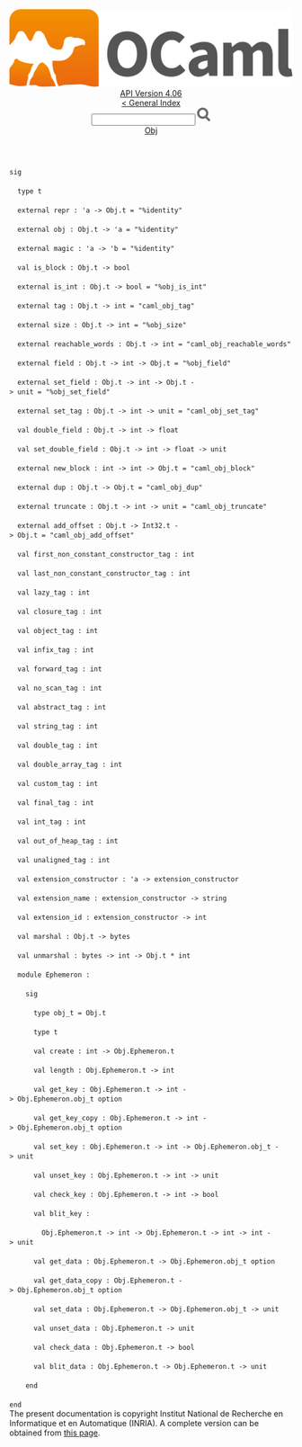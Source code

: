 <!-- ((! set title API !)) ((! set documentation !)) ((! set api !)) ((! set nobreadcrumb !)) -->
<div class="api"><header><nav class="toc brand"><a class="brand" href="https://ocaml.org/"><img src="colour-logo-gray.svg" class="svg" alt="OCaml"></a></nav><nav class="toc"><div class="toc_version"><a href="/docs" id="version-select">API Version 4.06</a></div><a href="index.html">&lt; General Index</a><div class="api_search"><input type="text" name="apisearch" id="api_search" oninput="mySearch(false);" onkeypress="this.oninput();" onclick="this.oninput();" onpaste="this.oninput();">
<img src="search_icon.svg" alt="Search" class="svg" onclick="mySearch(false)"></div>
<div id="search_results"></div><div class="toc_title"><a href="Obj.html">Obj</a></div><ul></ul></nav></header>
<code class="code"><span class="keyword">sig</span><br>
&nbsp;&nbsp;<span class="keyword">type</span>&nbsp;t<br>
&nbsp;&nbsp;<span class="keyword">external</span>&nbsp;repr&nbsp;:&nbsp;<span class="keywordsign">'</span>a&nbsp;<span class="keywordsign">-&gt;</span>&nbsp;<span class="constructor">Obj</span>.t&nbsp;=&nbsp;<span class="string">"%identity"</span><br>
&nbsp;&nbsp;<span class="keyword">external</span>&nbsp;obj&nbsp;:&nbsp;<span class="constructor">Obj</span>.t&nbsp;<span class="keywordsign">-&gt;</span>&nbsp;<span class="keywordsign">'</span>a&nbsp;=&nbsp;<span class="string">"%identity"</span><br>
&nbsp;&nbsp;<span class="keyword">external</span>&nbsp;magic&nbsp;:&nbsp;<span class="keywordsign">'</span>a&nbsp;<span class="keywordsign">-&gt;</span>&nbsp;<span class="keywordsign">'</span>b&nbsp;=&nbsp;<span class="string">"%identity"</span><br>
&nbsp;&nbsp;<span class="keyword">val</span>&nbsp;is_block&nbsp;:&nbsp;<span class="constructor">Obj</span>.t&nbsp;<span class="keywordsign">-&gt;</span>&nbsp;bool<br>
&nbsp;&nbsp;<span class="keyword">external</span>&nbsp;is_int&nbsp;:&nbsp;<span class="constructor">Obj</span>.t&nbsp;<span class="keywordsign">-&gt;</span>&nbsp;bool&nbsp;=&nbsp;<span class="string">"%obj_is_int"</span><br>
&nbsp;&nbsp;<span class="keyword">external</span>&nbsp;tag&nbsp;:&nbsp;<span class="constructor">Obj</span>.t&nbsp;<span class="keywordsign">-&gt;</span>&nbsp;int&nbsp;=&nbsp;<span class="string">"caml_obj_tag"</span><br>
&nbsp;&nbsp;<span class="keyword">external</span>&nbsp;size&nbsp;:&nbsp;<span class="constructor">Obj</span>.t&nbsp;<span class="keywordsign">-&gt;</span>&nbsp;int&nbsp;=&nbsp;<span class="string">"%obj_size"</span><br>
&nbsp;&nbsp;<span class="keyword">external</span>&nbsp;reachable_words&nbsp;:&nbsp;<span class="constructor">Obj</span>.t&nbsp;<span class="keywordsign">-&gt;</span>&nbsp;int&nbsp;=&nbsp;<span class="string">"caml_obj_reachable_words"</span><br>
&nbsp;&nbsp;<span class="keyword">external</span>&nbsp;field&nbsp;:&nbsp;<span class="constructor">Obj</span>.t&nbsp;<span class="keywordsign">-&gt;</span>&nbsp;int&nbsp;<span class="keywordsign">-&gt;</span>&nbsp;<span class="constructor">Obj</span>.t&nbsp;=&nbsp;<span class="string">"%obj_field"</span><br>
&nbsp;&nbsp;<span class="keyword">external</span>&nbsp;set_field&nbsp;:&nbsp;<span class="constructor">Obj</span>.t&nbsp;<span class="keywordsign">-&gt;</span>&nbsp;int&nbsp;<span class="keywordsign">-&gt;</span>&nbsp;<span class="constructor">Obj</span>.t&nbsp;<span class="keywordsign">-&gt;</span>&nbsp;unit&nbsp;=&nbsp;<span class="string">"%obj_set_field"</span><br>
&nbsp;&nbsp;<span class="keyword">external</span>&nbsp;set_tag&nbsp;:&nbsp;<span class="constructor">Obj</span>.t&nbsp;<span class="keywordsign">-&gt;</span>&nbsp;int&nbsp;<span class="keywordsign">-&gt;</span>&nbsp;unit&nbsp;=&nbsp;<span class="string">"caml_obj_set_tag"</span><br>
&nbsp;&nbsp;<span class="keyword">val</span>&nbsp;double_field&nbsp;:&nbsp;<span class="constructor">Obj</span>.t&nbsp;<span class="keywordsign">-&gt;</span>&nbsp;int&nbsp;<span class="keywordsign">-&gt;</span>&nbsp;float<br>
&nbsp;&nbsp;<span class="keyword">val</span>&nbsp;set_double_field&nbsp;:&nbsp;<span class="constructor">Obj</span>.t&nbsp;<span class="keywordsign">-&gt;</span>&nbsp;int&nbsp;<span class="keywordsign">-&gt;</span>&nbsp;float&nbsp;<span class="keywordsign">-&gt;</span>&nbsp;unit<br>
&nbsp;&nbsp;<span class="keyword">external</span>&nbsp;new_block&nbsp;:&nbsp;int&nbsp;<span class="keywordsign">-&gt;</span>&nbsp;int&nbsp;<span class="keywordsign">-&gt;</span>&nbsp;<span class="constructor">Obj</span>.t&nbsp;=&nbsp;<span class="string">"caml_obj_block"</span><br>
&nbsp;&nbsp;<span class="keyword">external</span>&nbsp;dup&nbsp;:&nbsp;<span class="constructor">Obj</span>.t&nbsp;<span class="keywordsign">-&gt;</span>&nbsp;<span class="constructor">Obj</span>.t&nbsp;=&nbsp;<span class="string">"caml_obj_dup"</span><br>
&nbsp;&nbsp;<span class="keyword">external</span>&nbsp;truncate&nbsp;:&nbsp;<span class="constructor">Obj</span>.t&nbsp;<span class="keywordsign">-&gt;</span>&nbsp;int&nbsp;<span class="keywordsign">-&gt;</span>&nbsp;unit&nbsp;=&nbsp;<span class="string">"caml_obj_truncate"</span><br>
&nbsp;&nbsp;<span class="keyword">external</span>&nbsp;add_offset&nbsp;:&nbsp;<span class="constructor">Obj</span>.t&nbsp;<span class="keywordsign">-&gt;</span>&nbsp;<span class="constructor">Int32</span>.t&nbsp;<span class="keywordsign">-&gt;</span>&nbsp;<span class="constructor">Obj</span>.t&nbsp;=&nbsp;<span class="string">"caml_obj_add_offset"</span><br>
&nbsp;&nbsp;<span class="keyword">val</span>&nbsp;first_non_constant_constructor_tag&nbsp;:&nbsp;int<br>
&nbsp;&nbsp;<span class="keyword">val</span>&nbsp;last_non_constant_constructor_tag&nbsp;:&nbsp;int<br>
&nbsp;&nbsp;<span class="keyword">val</span>&nbsp;lazy_tag&nbsp;:&nbsp;int<br>
&nbsp;&nbsp;<span class="keyword">val</span>&nbsp;closure_tag&nbsp;:&nbsp;int<br>
&nbsp;&nbsp;<span class="keyword">val</span>&nbsp;object_tag&nbsp;:&nbsp;int<br>
&nbsp;&nbsp;<span class="keyword">val</span>&nbsp;infix_tag&nbsp;:&nbsp;int<br>
&nbsp;&nbsp;<span class="keyword">val</span>&nbsp;forward_tag&nbsp;:&nbsp;int<br>
&nbsp;&nbsp;<span class="keyword">val</span>&nbsp;no_scan_tag&nbsp;:&nbsp;int<br>
&nbsp;&nbsp;<span class="keyword">val</span>&nbsp;abstract_tag&nbsp;:&nbsp;int<br>
&nbsp;&nbsp;<span class="keyword">val</span>&nbsp;string_tag&nbsp;:&nbsp;int<br>
&nbsp;&nbsp;<span class="keyword">val</span>&nbsp;double_tag&nbsp;:&nbsp;int<br>
&nbsp;&nbsp;<span class="keyword">val</span>&nbsp;double_array_tag&nbsp;:&nbsp;int<br>
&nbsp;&nbsp;<span class="keyword">val</span>&nbsp;custom_tag&nbsp;:&nbsp;int<br>
&nbsp;&nbsp;<span class="keyword">val</span>&nbsp;final_tag&nbsp;:&nbsp;int<br>
&nbsp;&nbsp;<span class="keyword">val</span>&nbsp;int_tag&nbsp;:&nbsp;int<br>
&nbsp;&nbsp;<span class="keyword">val</span>&nbsp;out_of_heap_tag&nbsp;:&nbsp;int<br>
&nbsp;&nbsp;<span class="keyword">val</span>&nbsp;unaligned_tag&nbsp;:&nbsp;int<br>
&nbsp;&nbsp;<span class="keyword">val</span>&nbsp;extension_constructor&nbsp;:&nbsp;<span class="keywordsign">'</span>a&nbsp;<span class="keywordsign">-&gt;</span>&nbsp;extension_constructor<br>
&nbsp;&nbsp;<span class="keyword">val</span>&nbsp;extension_name&nbsp;:&nbsp;extension_constructor&nbsp;<span class="keywordsign">-&gt;</span>&nbsp;string<br>
&nbsp;&nbsp;<span class="keyword">val</span>&nbsp;extension_id&nbsp;:&nbsp;extension_constructor&nbsp;<span class="keywordsign">-&gt;</span>&nbsp;int<br>
&nbsp;&nbsp;<span class="keyword">val</span>&nbsp;marshal&nbsp;:&nbsp;<span class="constructor">Obj</span>.t&nbsp;<span class="keywordsign">-&gt;</span>&nbsp;bytes<br>
&nbsp;&nbsp;<span class="keyword">val</span>&nbsp;unmarshal&nbsp;:&nbsp;bytes&nbsp;<span class="keywordsign">-&gt;</span>&nbsp;int&nbsp;<span class="keywordsign">-&gt;</span>&nbsp;<span class="constructor">Obj</span>.t&nbsp;*&nbsp;int<br>
&nbsp;&nbsp;<span class="keyword">module</span>&nbsp;<span class="constructor">Ephemeron</span>&nbsp;:<br>
&nbsp;&nbsp;&nbsp;&nbsp;<span class="keyword">sig</span><br>
&nbsp;&nbsp;&nbsp;&nbsp;&nbsp;&nbsp;<span class="keyword">type</span>&nbsp;obj_t&nbsp;=&nbsp;<span class="constructor">Obj</span>.t<br>
&nbsp;&nbsp;&nbsp;&nbsp;&nbsp;&nbsp;<span class="keyword">type</span>&nbsp;t<br>
&nbsp;&nbsp;&nbsp;&nbsp;&nbsp;&nbsp;<span class="keyword">val</span>&nbsp;create&nbsp;:&nbsp;int&nbsp;<span class="keywordsign">-&gt;</span>&nbsp;<span class="constructor">Obj</span>.<span class="constructor">Ephemeron</span>.t<br>
&nbsp;&nbsp;&nbsp;&nbsp;&nbsp;&nbsp;<span class="keyword">val</span>&nbsp;length&nbsp;:&nbsp;<span class="constructor">Obj</span>.<span class="constructor">Ephemeron</span>.t&nbsp;<span class="keywordsign">-&gt;</span>&nbsp;int<br>
&nbsp;&nbsp;&nbsp;&nbsp;&nbsp;&nbsp;<span class="keyword">val</span>&nbsp;get_key&nbsp;:&nbsp;<span class="constructor">Obj</span>.<span class="constructor">Ephemeron</span>.t&nbsp;<span class="keywordsign">-&gt;</span>&nbsp;int&nbsp;<span class="keywordsign">-&gt;</span>&nbsp;<span class="constructor">Obj</span>.<span class="constructor">Ephemeron</span>.obj_t&nbsp;option<br>
&nbsp;&nbsp;&nbsp;&nbsp;&nbsp;&nbsp;<span class="keyword">val</span>&nbsp;get_key_copy&nbsp;:&nbsp;<span class="constructor">Obj</span>.<span class="constructor">Ephemeron</span>.t&nbsp;<span class="keywordsign">-&gt;</span>&nbsp;int&nbsp;<span class="keywordsign">-&gt;</span>&nbsp;<span class="constructor">Obj</span>.<span class="constructor">Ephemeron</span>.obj_t&nbsp;option<br>
&nbsp;&nbsp;&nbsp;&nbsp;&nbsp;&nbsp;<span class="keyword">val</span>&nbsp;set_key&nbsp;:&nbsp;<span class="constructor">Obj</span>.<span class="constructor">Ephemeron</span>.t&nbsp;<span class="keywordsign">-&gt;</span>&nbsp;int&nbsp;<span class="keywordsign">-&gt;</span>&nbsp;<span class="constructor">Obj</span>.<span class="constructor">Ephemeron</span>.obj_t&nbsp;<span class="keywordsign">-&gt;</span>&nbsp;unit<br>
&nbsp;&nbsp;&nbsp;&nbsp;&nbsp;&nbsp;<span class="keyword">val</span>&nbsp;unset_key&nbsp;:&nbsp;<span class="constructor">Obj</span>.<span class="constructor">Ephemeron</span>.t&nbsp;<span class="keywordsign">-&gt;</span>&nbsp;int&nbsp;<span class="keywordsign">-&gt;</span>&nbsp;unit<br>
&nbsp;&nbsp;&nbsp;&nbsp;&nbsp;&nbsp;<span class="keyword">val</span>&nbsp;check_key&nbsp;:&nbsp;<span class="constructor">Obj</span>.<span class="constructor">Ephemeron</span>.t&nbsp;<span class="keywordsign">-&gt;</span>&nbsp;int&nbsp;<span class="keywordsign">-&gt;</span>&nbsp;bool<br>
&nbsp;&nbsp;&nbsp;&nbsp;&nbsp;&nbsp;<span class="keyword">val</span>&nbsp;blit_key&nbsp;:<br>
&nbsp;&nbsp;&nbsp;&nbsp;&nbsp;&nbsp;&nbsp;&nbsp;<span class="constructor">Obj</span>.<span class="constructor">Ephemeron</span>.t&nbsp;<span class="keywordsign">-&gt;</span>&nbsp;int&nbsp;<span class="keywordsign">-&gt;</span>&nbsp;<span class="constructor">Obj</span>.<span class="constructor">Ephemeron</span>.t&nbsp;<span class="keywordsign">-&gt;</span>&nbsp;int&nbsp;<span class="keywordsign">-&gt;</span>&nbsp;int&nbsp;<span class="keywordsign">-&gt;</span>&nbsp;unit<br>
&nbsp;&nbsp;&nbsp;&nbsp;&nbsp;&nbsp;<span class="keyword">val</span>&nbsp;get_data&nbsp;:&nbsp;<span class="constructor">Obj</span>.<span class="constructor">Ephemeron</span>.t&nbsp;<span class="keywordsign">-&gt;</span>&nbsp;<span class="constructor">Obj</span>.<span class="constructor">Ephemeron</span>.obj_t&nbsp;option<br>
&nbsp;&nbsp;&nbsp;&nbsp;&nbsp;&nbsp;<span class="keyword">val</span>&nbsp;get_data_copy&nbsp;:&nbsp;<span class="constructor">Obj</span>.<span class="constructor">Ephemeron</span>.t&nbsp;<span class="keywordsign">-&gt;</span>&nbsp;<span class="constructor">Obj</span>.<span class="constructor">Ephemeron</span>.obj_t&nbsp;option<br>
&nbsp;&nbsp;&nbsp;&nbsp;&nbsp;&nbsp;<span class="keyword">val</span>&nbsp;set_data&nbsp;:&nbsp;<span class="constructor">Obj</span>.<span class="constructor">Ephemeron</span>.t&nbsp;<span class="keywordsign">-&gt;</span>&nbsp;<span class="constructor">Obj</span>.<span class="constructor">Ephemeron</span>.obj_t&nbsp;<span class="keywordsign">-&gt;</span>&nbsp;unit<br>
&nbsp;&nbsp;&nbsp;&nbsp;&nbsp;&nbsp;<span class="keyword">val</span>&nbsp;unset_data&nbsp;:&nbsp;<span class="constructor">Obj</span>.<span class="constructor">Ephemeron</span>.t&nbsp;<span class="keywordsign">-&gt;</span>&nbsp;unit<br>
&nbsp;&nbsp;&nbsp;&nbsp;&nbsp;&nbsp;<span class="keyword">val</span>&nbsp;check_data&nbsp;:&nbsp;<span class="constructor">Obj</span>.<span class="constructor">Ephemeron</span>.t&nbsp;<span class="keywordsign">-&gt;</span>&nbsp;bool<br>
&nbsp;&nbsp;&nbsp;&nbsp;&nbsp;&nbsp;<span class="keyword">val</span>&nbsp;blit_data&nbsp;:&nbsp;<span class="constructor">Obj</span>.<span class="constructor">Ephemeron</span>.t&nbsp;<span class="keywordsign">-&gt;</span>&nbsp;<span class="constructor">Obj</span>.<span class="constructor">Ephemeron</span>.t&nbsp;<span class="keywordsign">-&gt;</span>&nbsp;unit<br>
&nbsp;&nbsp;&nbsp;&nbsp;<span class="keyword">end</span><br>
<span class="keyword">end</span></code><div class="copyright">The present documentation is copyright Institut National de Recherche en Informatique et en Automatique (INRIA). A complete version can be obtained from <a href="http://caml.inria.fr/pub/docs/manual-ocaml/">this page</a>.</div></div>